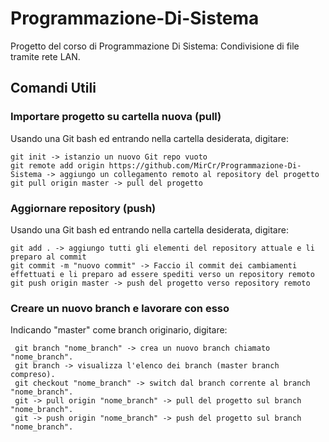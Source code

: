# Programmazione-Di-Sistema
Progetto del corso di Programmazione Di Sistema: Condivisione di file tramite rete LAN.

## Comandi Utili
### Importare progetto su cartella nuova (pull)
Usando una Git bash ed entrando nella cartella desiderata, digitare:
```
git init -> istanzio un nuovo Git repo vuoto
git remote add origin https://github.com/MirCr/Programmazione-Di-Sistema -> aggiungo un collegamento remoto al repository del progetto
git pull origin master -> pull del progetto
```

### Aggiornare repository (push)
Usando una Git bash ed entrando nella cartella desiderata, digitare:
```
git add . -> aggiungo tutti gli elementi del repository attuale e li preparo al commit
git commit -m "nuovo commit" -> Faccio il commit dei cambiamenti effettuati e li preparo ad essere spediti verso un repository remoto
git push origin master -> push del progetto verso repository remoto
```

### Creare un nuovo branch e lavorare con esso
Indicando "master" come branch originario, digitare:
```
 git branch "nome_branch" -> crea un nuovo branch chiamato "nome_branch".
 git branch -> visualizza l'elenco dei branch (master branch compreso).
 git checkout "nome_branch" -> switch dal branch corrente al branch "nome_branch".
 git -> pull origin "nome_branch" -> pull del progetto sul branch "nome_branch".
 git -> push origin "nome_branch" -> push del progetto sul branch "nome_branch". 
 ```